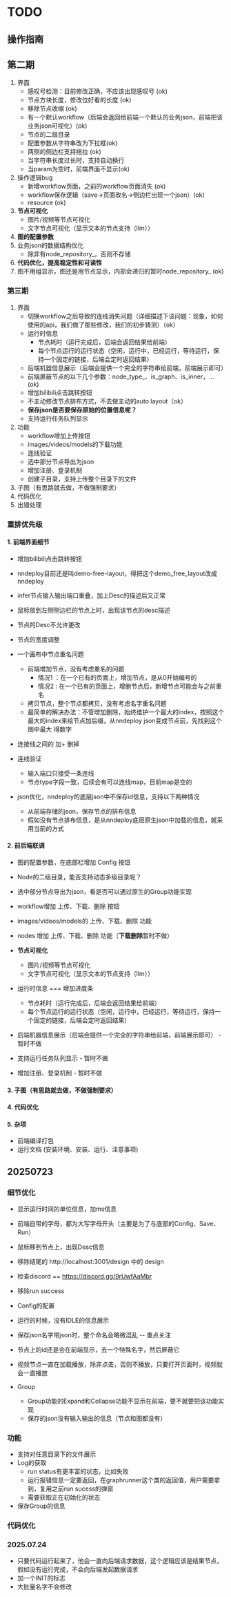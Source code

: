 
# TODO

## 操作指南

## 第二期
1. 界面
   + 感叹号检测：目前修改正确，不应该出现感叹号 (ok)
   + 节点方块长度，修改位好看的长度 (ok)
   + 移除节点收缩 (ok)
   + 有一个默认workflow（后端会返回给前端一个默认的业务json，前端把该业务json可视化）(ok)
   + 节点的二级目录
   + 配置参数从字符串改为下拉框(ok)
   + 两侧的侧边栏支持拖拉 (ok)
   + 当字符串长度过长时，支持自动换行
   + 当param为空时，前端界面不显示(ok)
2. 操作逻辑bug
   + 新增workflow页面，之前的workflow页面消失 (ok)
   + workflow保存逻辑（save->页面改名->侧边栏出现一个json）(ok)
   + resource (ok)
3. **节点可视化**
   + 图片/视频等节点可视化
   + 文字节点可视化（显示文本的节点支持（llm））
4. **图的配置参数**
5. 业务json的数据结构优化
   + 除非有node_repository_，否则不存储
6. **代码优化，提高稳定性和可读性**
7. 图不用组显示，图还是用节点显示，内部会递归的暂时node_repository_ (ok)

### 第三期
1. 界面
   + 切换workflow之后导致的连线消失问题（详细描述下该问题：现象，如何使用的api，我们做了那些修改，我们的初步猜测）（ok）
   + 运行时信息
      + 节点耗时（运行完成后，后端会返回结果给前端）
      + 每个节点运行的运行状态（空闲，运行中，已经运行，等待运行，保持一个固定的链接，后端会定时返回结果）
   + 后端机器信息展示（后端会提供一个完全的字符串给前端，前端展示即可）
   + 前端屏蔽节点的以下几个参数：node_type_、is_graph、is_inner，...(ok)
   + 增加bilibili点击跳转按钮
   + 不主动修改节点排布方式，不去做主动的auto layout（ok）
   + **保存json是否要保存原始的位置信息呢？**
   + 支持运行任务队列显示
2. 功能
   + workflow增加上传按钮
   + images/videos/models的下载功能
   + 连线验证
   + 选中部分节点导出为json
   + 增加注册、登录机制
   + 创建子目录，支持上传整个目录下的文件
3. 子图（有思路就去做，不做强制要求）
4. 代码优化
5. 出错处理

### 重排优先级

#### 1. 前端界面细节

+ 增加bilibili点击跳转按钮
+ nndeploy目前还是叫demo-free-layout，得把这个demo_free_layout改成nndeploy
+ infer节点输入输出端口重叠，加上Desc的描述后又正常
+ 鼠标放到左侧侧边栏的节点上时，出现该节点的desc描述
+ 节点的Desc不允许更改

+ 节点的宽度调整

+ 一个画布中节点重名问题
   + 前端增加节点，没有考虑重名的问题
      + 情况1 ：在一个已有的页面上，增加节点，是从0开始编号的
      + 情况2 : 在一个已有的页面上，增删节点后，新增节点可能会与之前重名
   + 拷贝节点，整个节点都拷贝，没有考虑名字重名问题
   + 最简单的解决办法：不管增加删除，始终维护一个最大的index，按照这个最大的index来给节点加后缀，从nndeploy json变成节点前，先找到这个图中最大  得数字


+ 连接线之间的 加+ 删掉
+ 连线验证
   + 输入端口只接受一条连线
   + 节点type字段一致，后续会有可以连线map，目前map是空的 

+ json优化，nndeploy的底层json中不保存id信息，支持以下两种情况
   + 从前端存储的json，保存节点的排布信息
   + 假如没有节点排布信息，是从nndeploy底层原生json中加载的信息，就采用当前的方式


#### 2. 前后端联调
+ 图的配置参数，在底部栏增加 Config 按钮
+ Node的二级目录，能否支持动态多级目录呢？
+ 选中部分节点导出为json，看是否可以通过原生的Group功能实现

+ workflow增加 上传、下载、删除 按钮
+ images/videos/models的 上传、下载、删除 功能
+ nodes 增加 上传、下载、删除 功能（**下载删除**暂时不做）

+ **节点可视化**
   + 图片/视频等节点可视化
   + 文字节点可视化（显示文本的节点支持（llm））

+ 运行时信息 === 增加进度条
   + 节点耗时（运行完成后，后端会返回结果给前端）
   + 每个节点运行的运行状态（空闲，运行中，已经运行，等待运行，保持一个固定的链接，后端会定时返回结果）

+ 后端机器信息展示（后端会提供一个完全的字符串给前端，前端展示即可） - 暂时不做
+ 支持运行任务队列显示 - 暂时不做
+ 增加注册、登录机制 - 暂时不做



#### 3. 子图（有思路就去做，不做强制要求）

#### 4. 代码优化

#### 5. 杂项
+ 前端编译打包
+ 运行文档 (安装环境、安装、运行、注意事项)

## 20250723

### 细节优化
+ 显示运行时间的单位信息，加ms信息
+ 前端自带的字母，都为大写字母开头（主要是为了与底部的Config、Save、Run）
+ 鼠标移到节点上，出现Desc信息
+ 移除结尾的 http://localhost:3001/design 中的 design
+ 检查discord == https://discord.gg/9rUwfAaMbr
+ 移除run success
+ Config的配置
+ 运行的时候，没有IDLE的信息展示
+ 保存json名字带json时，整个命名会略微混乱 -- 重点关注
+ 节点上的id还是会在前端显示，去一个特殊名字，然后屏蔽它

+ 视频节点一直在加载播放，除非点击，否则不播放，只要打开页面时，视频就会一直播放
+ Group
   + Group功能的Expand和Collapse功能不显示在前端，要不就要把该功能实现
   + 保存的json没有输入输出的信息（节点和图都没有）

### 功能
+ 支持对任意目录下的文件展示
+ Log的获取
   + run status有更丰富的状态，比如失败
   + 运行报错信息一定要返回，在graphrunner这个类的返回值，用户需要拿到，复用之前run sucess的弹窗
   + 需要获取正在初始化的状态
+ 保存Group的信息

### 代码优化

### 2025.07.24
+ 只要代码运行起来了，他会一直向后端请求数据，这个逻辑应该是结果节点，假如没有运行完成，不会向后端发起数据请求
+ 加一个INIT的标志
+ 大批量名字不会修改